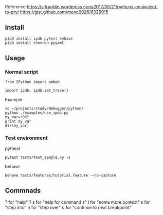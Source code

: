 ## 
Reference
https://sifranklin.wordpress.com/2017/08/21/pythons-equivalent-to-pry/
https://gist.github.com/mono0926/6326015

## Install
```
pip3 install ipdb pytest behave
pip3 install chevron pyyaml
```

## Usage

### Normal script
```
from IPython import embed

import ipdb; ipdb.set_trace()
```

Example
```
cd ~/projects/study/debugger/python/
python ./examples/use_ipdb.py
my_var="OK"
print my_var
dir(my_var)
```

### Test environment
pythest
```
pytest tests/test_sample.py -s
```

behave
```
behave tests/features/tutorial.feature --no-capture
```

## Commnads
? for "help"
? s for "help for command s"
l for "some more context"
s for "step into"
n for "step over"
c for "continue to next breakpoint"
